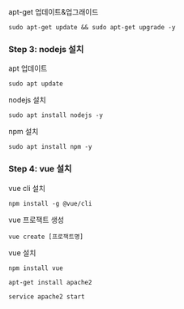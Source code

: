 





apt-get 업데이트&업그래이드
``` ubuntu
sudo apt-get update && sudo apt-get upgrade -y
```


### Step 3: nodejs 설치


apt 업데이트
``` ubuntu
sudo apt update
```


nodejs 설치
``` ubuntu
sudo apt install nodejs -y
```


npm 설치
``` ubuntu
sudo apt install npm -y
```


### Step 4: vue 설치


vue cli 설치
``` ubuntu
npm install -g @vue/cli
```


vue 프로잭트 생성
``` ubuntu
vue create [프로잭트명]
```


vue 설치
``` ubuntu
npm install vue
```


``` ubuntu
apt-get install apache2
```


``` ubuntu
service apache2 start
```
